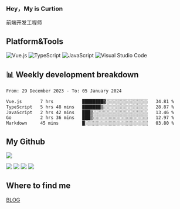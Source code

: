 ### Hey，My is Curtion
前端开发工程师
## Platform&Tools

![Vue.js](https://img.shields.io/badge/-Vue.js-4FC08D?style=flat-square&logo=Vue.js&logoColor=white)
![TypeScript](https://img.shields.io/badge/-TypeScript-007ACC?style=flat-square&logo=typescript&logoColor=white)
![JavaScript](https://img.shields.io/badge/-JavaScript-F7DF1E?style=flat-square&logo=javascript&logoColor=black)
![Visual Studio Code](https://img.shields.io/badge/-VSCode-007ACC?style=flat-square&logo=Visual-Studio-Code&logoColor=white)

## 📊 Weekly development breakdown

<!--START_SECTION:waka-->

```txt
From: 29 December 2023 - To: 05 January 2024

Vue.js       7 hrs           ████████▓░░░░░░░░░░░░░░░░   34.81 %
TypeScript   5 hrs 48 mins   ███████▒░░░░░░░░░░░░░░░░░   28.87 %
JavaScript   2 hrs 42 mins   ███▒░░░░░░░░░░░░░░░░░░░░░   13.46 %
Go           2 hrs 36 mins   ███▒░░░░░░░░░░░░░░░░░░░░░   12.97 %
Markdown     45 mins         █░░░░░░░░░░░░░░░░░░░░░░░░   03.80 %
```

<!--END_SECTION:waka-->

## My Github

![](http://github-profile-summary-cards.vercel.app/api/cards/profile-details?username=curtion&theme=nord_bright)

![](http://github-profile-summary-cards.vercel.app/api/cards/stats?username=curtion&theme=nord_bright)
![](http://github-profile-summary-cards.vercel.app/api/cards/productive-time?username=curtion&theme=nord_bright&utcOffset=8)
![](http://github-profile-summary-cards.vercel.app/api/cards/repos-per-language?username=curtion&theme=nord_bright)
![](http://github-profile-summary-cards.vercel.app/api/cards/most-commit-language?username=curtion&theme=nord_bright)

## Where to find me

[BLOG](https://blog.3gxk.net)
